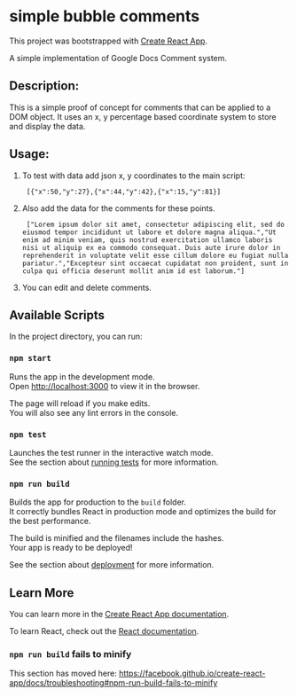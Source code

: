 # simple bubble comments

This project was bootstrapped with [Create React App](https://github.com/facebook/create-react-app).

A simple implementation of Google Docs Comment system. 


## Description:

This is a simple proof of concept for comments that can be applied to a DOM object. It uses an x, y percentage based coordinate system to store and display the data.

## Usage:

1. To test with data add json x, y coordinates to the main script:

        [{"x":50,"y":27},{"x":44,"y":42},{"x":15,"y":81}]

2. Also add the data for the comments for these points.

        ["Lorem ipsum dolor sit amet, consectetur adipiscing elit, sed do eiusmod tempor incididunt ut labore et dolore magna aliqua.","Ut enim ad minim veniam, quis nostrud exercitation ullamco laboris nisi ut aliquip ex ea commodo consequat. Duis aute irure dolor in reprehenderit in voluptate velit esse cillum dolore eu fugiat nulla pariatur.","Excepteur sint occaecat cupidatat non proident, sunt in culpa qui officia deserunt mollit anim id est laborum."]
 
3. You can edit and delete comments.

## Available Scripts

In the project directory, you can run:

### `npm start`

Runs the app in the development mode.<br />
Open [http://localhost:3000](http://localhost:3000) to view it in the browser.

The page will reload if you make edits.<br />
You will also see any lint errors in the console.

### `npm test`

Launches the test runner in the interactive watch mode.<br />
See the section about [running tests](https://facebook.github.io/create-react-app/docs/running-tests) for more information.

### `npm run build`

Builds the app for production to the `build` folder.<br />
It correctly bundles React in production mode and optimizes the build for the best performance.

The build is minified and the filenames include the hashes.<br />
Your app is ready to be deployed!

See the section about [deployment](https://facebook.github.io/create-react-app/docs/deployment) for more information.



## Learn More

You can learn more in the [Create React App documentation](https://facebook.github.io/create-react-app/docs/getting-started).

To learn React, check out the [React documentation](https://reactjs.org/).

### `npm run build` fails to minify

This section has moved here: https://facebook.github.io/create-react-app/docs/troubleshooting#npm-run-build-fails-to-minify

